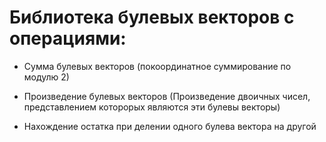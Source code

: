 # Библиотека булевых векторов с операциями:

- Сумма булевых векторов (покоординатное суммирование по модулю 2)

- Произведение булевых векторов (Произведение двоичных чисел, представлением которорых являются эти булевы векторы)

- Нахождение остатка при делении одного булева вектора на другой
